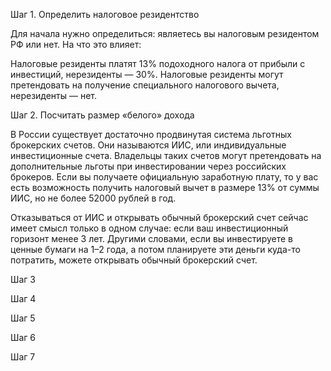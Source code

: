 Шаг 1. Определить налоговое резидентство

Для начала нужно определиться: являетесь вы налоговым резидентом РФ или нет. На что это влияет:

Налоговые резиденты платят 13% подоходного налога от прибыли с инвестиций, нерезиденты — 30%.
Налоговые резиденты могут претендовать на получение специального налогового вычета, нерезиденты — нет.




Шаг 2. Посчитать размер «белого» дохода

В России существует достаточно продвинутая система льготных брокерских счетов. Они называются ИИС, или индивидуальные инвестиционные счета. Владельцы таких счетов могут претендовать на дополнительные льготы при инвестировании через российских брокеров. Если вы получаете официальную заработную плату, то у вас есть возможность получить налоговый вычет в размере 13% от суммы ИИС, но не более 52000 рублей в год.

Отказываться от ИИС и открывать обычный брокерский счет сейчас имеет смысл только в одном случае: если ваш инвестиционный горизонт менее 3 лет. Другими словами, если вы инвестируете в ценные бумаги на 1–2 года, а потом планируете эти деньги куда-то потратить, можете открывать обычный брокерский счет.

Шаг 3

Шаг 4

Шаг 5


Шаг 6

Шаг 7

